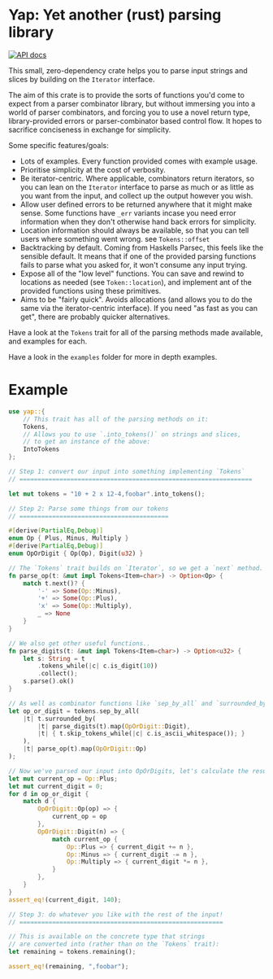 # Yap: Yet another (rust) parsing library

[![API docs](https://docs.rs/yap/badge.svg)](https://docs.rs/yap)

This small, zero-dependency crate helps you to parse input strings and slices by building on the `Iterator` 
interface.

The aim of this crate is to provide the sorts of functions you'd come to expect from a parser
combinator library, but without immersing you into a world of parser combinators, and forcing you
to use a novel return type, library-provided errors or parser-combinator based control flow. It hopes
to sacrifice conciseness in exchange for simplicity.

Some specific features/goals:
- Lots of examples. Every function provided comes with example usage.
- Prioritise simplicity at the cost of verbosity.
- Be iterator-centric. Where applicable, combinators return iterators, so you can lean on the `Iterator`
  interface to parse as much or as little as you want from the input, and collect up the output however 
  you wish.
- Allow user defined errors to be returned anywhere that it might make sense. Some functions have `_err`
  variants incase you need error information when they don't otherwise hand back errors for simplicity.
- Location information should always be available, so that you can tell users where something went wrong.
  see `Tokens::offset`
- Backtracking by default. Coming from Haskells Parsec, this feels like the sensible default. It means that
  if one of the provided parsing functions fails to parse what you asked for, it won't consume any input 
  trying.
- Expose all of the "low level" functions. You can save and rewind to locations as needed (see `Token::location`), 
  and implement ant of the provided functions using these primitives.
- Aims to be "fairly quick". Avoids allocations (and allows you to do the same via the iterator-centric interface).
  If you need "as fast as you can get", there are probably quicker alternatives.

Have a look at the `Tokens` trait for all of the parsing methods made available, and examples for each.

Have a look in the `examples` folder for more in depth examples.

# Example

```rust
use yap::{ 
    // This trait has all of the parsing methods on it:
    Tokens,
    // Allows you to use `.into_tokens()` on strings and slices, 
    // to get an instance of the above:
    IntoTokens
};

// Step 1: convert our input into something implementing `Tokens`
// ================================================================

let mut tokens = "10 + 2 x 12-4,foobar".into_tokens();

// Step 2: Parse some things from our tokens
// =========================================

#[derive(PartialEq,Debug)]
enum Op { Plus, Minus, Multiply }
#[derive(PartialEq,Debug)]
enum OpOrDigit { Op(Op), Digit(u32) }

// The `Tokens` trait builds on `Iterator`, so we get a `next` method.
fn parse_op(t: &mut impl Tokens<Item=char>) -> Option<Op> {
    match t.next()? {
        '-' => Some(Op::Minus),
        '+' => Some(Op::Plus),
        'x' => Some(Op::Multiply),
        _ => None
    }
}

// We also get other useful functions..
fn parse_digits(t: &mut impl Tokens<Item=char>) -> Option<u32> {
    let s: String = t
        .tokens_while(|c| c.is_digit(10))
        .collect();
    s.parse().ok()
}

// As well as combinator functions like `sep_by_all` and `surrounded_by`..
let op_or_digit = tokens.sep_by_all(
    |t| t.surrounded_by(
        |t| parse_digits(t).map(OpOrDigit::Digit),
        |t| { t.skip_tokens_while(|c| c.is_ascii_whitespace()); }
    ), 
    |t| parse_op(t).map(OpOrDigit::Op)
);

// Now we've parsed our input into OpOrDigits, let's calculate the result..
let mut current_op = Op::Plus;
let mut current_digit = 0;
for d in op_or_digit {
    match d {
        OpOrDigit::Op(op) => {
            current_op = op 
        },
        OpOrDigit::Digit(n) => {
            match current_op {
                Op::Plus => { current_digit += n },
                Op::Minus => { current_digit -= n },
                Op::Multiply => { current_digit *= n },
            }
        },
    }
}
assert_eq!(current_digit, 140);

// Step 3: do whatever you like with the rest of the input!
// ========================================================

// This is available on the concrete type that strings
// are converted into (rather than on the `Tokens` trait):
let remaining = tokens.remaining();

assert_eq!(remaining, ",foobar");
```
